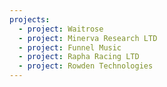 ```yaml
---
projects:
  - project: Waitrose
  - project: Minerva Research LTD
  - project: Funnel Music
  - project: Rapha Racing LTD
  - project: Rowden Technologies
---
```


